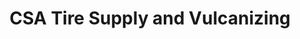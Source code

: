 ---
title: "CSA Tire Supply and Vulcanizing"
url: /taytay/csa-tire-supply-and-vulcanizing-ortigas-avenue-extension/
shop: tyres
---